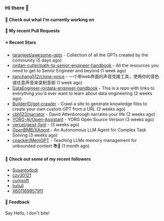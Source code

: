 ### Hi there 👋

#### 👷 Check out what I'm currently working on

#### 🔨 My recent Pull Requests


#### ⭐ Recent Stars

- [taranjeet/awesome-gpts](https://github.com/taranjeet/awesome-gpts) - Collection of all the GPTs created by the community (5 days ago)
- [jordan-cutler/path-to-senior-engineer-handbook](https://github.com/jordan-cutler/path-to-senior-engineer-handbook) - All the resources you need to get to Senior Engineer and beyond (1 week ago)
- [jianchang512/clone-voice](https://github.com/jianchang512/clone-voice) - 一个带web界面的声音克隆工具，使用你的音色或任意声音来录制音频 (1 week ago)
- [DataEngineer-io/data-engineer-handbook](https://github.com/DataEngineer-io/data-engineer-handbook) - This is a repo with links to everything you&#39;d ever want to learn about data engineering (2 weeks ago)
- [BuilderIO/gpt-crawler](https://github.com/BuilderIO/gpt-crawler) - Crawl a site to generate knowledge files to create your own custom GPT from a URL (2 weeks ago)
- [cbh123/narrator](https://github.com/cbh123/narrator) - David Attenborough narrates your life (2 weeks ago)
- [YORG-AI/Open-Assistant](https://github.com/YORG-AI/Open-Assistant) - YORG Open Source Version (3 weeks ago)
- [vercel/geist-font](https://github.com/vercel/geist-font) -  (3 weeks ago)
- [OpenBMB/XAgent](https://github.com/OpenBMB/XAgent) - An Autonomous LLM Agent for Complex Task Solving (3 weeks ago)
- [cpacker/MemGPT](https://github.com/cpacker/MemGPT) - Teaching LLMs memory management for unbounded context 📚🦙 (1 month ago)

#### 👯 Check out some of my recent followers

- [Susantododi](https://github.com/Susantododi)
- [czy30121](https://github.com/czy30121)
- [cumsoft](https://github.com/cumsoft)
- [liuliuli](https://github.com/liuliuli)
- [X601169957911](https://github.com/X601169957911)

#### 💬 Feedback

Say Hello, I don't bite!